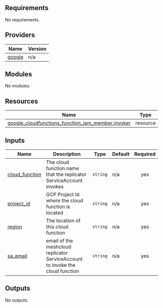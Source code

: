## Requirements

No requirements.

## Providers

| Name | Version |
|------|---------|
| <a name="provider_google"></a> [google](#provider\_google) | n/a |

## Modules

No modules.

## Resources

| Name | Type |
|------|------|
| [google_cloudfunctions_function_iam_member.invoker](https://registry.terraform.io/providers/hashicorp/google/latest/docs/resources/cloudfunctions_function_iam_member) | resource |

## Inputs

| Name | Description | Type | Default | Required |
|------|-------------|------|---------|:--------:|
| <a name="input_cloud_function"></a> [cloud\_function](#input\_cloud\_function) | The cloud function name that the replicator ServiceAccount invokes | `string` | n/a | yes |
| <a name="input_project_id"></a> [project\_id](#input\_project\_id) | GCP Project Id where the cloud function is located | `string` | n/a | yes |
| <a name="input_region"></a> [region](#input\_region) | The location of this cloud function | `string` | n/a | yes |
| <a name="input_sa_email"></a> [sa\_email](#input\_sa\_email) | email of the meshcloud replicator ServiceAccount to invoke the cloud function | `string` | n/a | yes |

## Outputs

No outputs.
